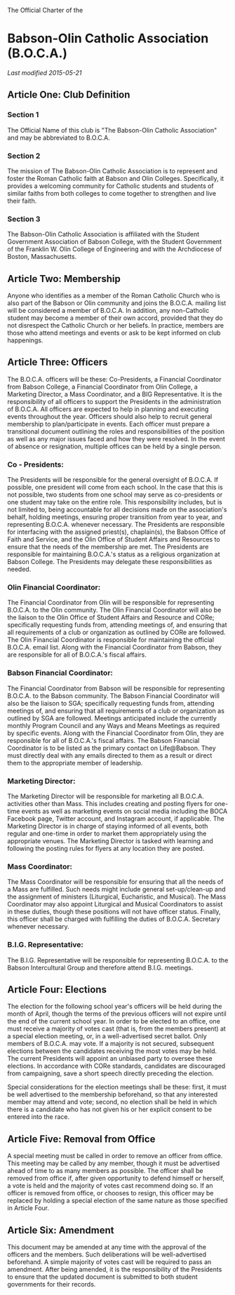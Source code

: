 The Official Charter of the
# Babson-Olin Catholic Association (B.O.C.A.)
*Last modified 2015-05-21*
## Article One: Club Definition
### Section 1
The Official Name of this club is "The Babson-Olin Catholic Association" and may be abbreviated to B.O.C.A.

### Section 2
The mission of The Babson-Olin Catholic Association is to represent and foster the Roman Catholic faith at Babson and Olin Colleges. Specifically, it provides a welcoming community for Catholic students and students of similar faiths from both colleges to come together to strengthen and live their faith.

### Section 3
The Babson-Olin Catholic Association is affiliated with the Student Government Association of Babson College, with the Student Government of the Franklin W. Olin College of Engineering and with the Archdiocese of Boston, Massachusetts.

## Article Two: Membership
Anyone who identifies as a member of the Roman Catholic Church who is also part of the Babson or Olin community and joins the B.O.C.A. mailing list will be considered a member of B.O.C.A. In addition, any non-Catholic student may become a member of their own accord, provided that they do not disrespect the Catholic Church or her beliefs. In practice, members are those who attend meetings and events or ask to be kept informed on club happenings.

## Article Three: Officers
The B.O.C.A. officers will be these: Co-Presidents, a Financial Coordinator from Babson College, a Financial Coordinator from Olin College, a Marketing Director, a Mass Coordinator, and a BIG Representative. It is the responsibility of all officers to support the Presidents in the administration of B.O.C.A. All officers are expected to help in planning and executing events throughout the year. Officers should also help to recruit general membership to plan/participate in events. Each officer must prepare a transitional document outlining the roles and responsibilities of the position as well as any major issues faced and how they were resolved.  In the event of absence or resignation, multiple offices can be held by a single person.

### Co - Presidents:
The Presidents will be responsible for the general oversight of B.O.C.A. If possible, one president will come from each school. In the case that this is not possible, two students from one school may serve as co-presidents or one student may take on the entire role. This responsibility includes, but is not limited to, being accountable for all decisions made on the association's behalf, holding meetings, ensuring proper transition from year to year, and representing B.O.C.A. whenever necessary. The Presidents are responsible for interfacing with the assigned priest(s), chaplain(s), the Babson Office of Faith and Service, and the Olin Office of Student Affairs and Resources to ensure that the needs of the membership are met. The Presidents are responsible for maintaining B.O.C.A.'s status as a religious organization at Babson College. The Presidents may delegate these responsibilities as needed.

### Olin Financial Coordinator:
The Financial Coordinator from Olin will be responsible for representing B.O.C.A. to the Olin community. The Olin Financial Coordinator will also be the liaison to the Olin Office of Student Affairs and Resource and CORe; specifically requesting funds from, attending meetings of, and ensuring that all requirements of a club or organization as outlined by CORe are followed. The Olin Financial Coordinator is responsible for maintaining the official B.O.C.A. email list. Along with the Financial Coordinator from Babson, they are responsible for all of B.O.C.A.'s fiscal affairs.

### Babson Financial Coordinator:
The Financial Coordinator from Babson will be responsible for representing B.O.C.A. to the Babson community. The Babson Financial Coordinator will also be the liaison to SGA; specifically requesting funds from, attending meetings of, and ensuring that all requirements of a club or organization as outlined by SGA are followed. Meetings anticipated include the currently monthly Program Council and any Ways and Means Meetings as required by specific events. Along with the Financial Coordinator from Olin, they are responsible for all of B.O.C.A.'s fiscal affairs. The Babson Financial Coordinator is to be listed as the primary contact on Life@Babson. They must directly deal with any emails directed to them as a result or direct them to the appropriate member of leadership. 

### Marketing Director:
The Marketing Director will be responsible for marketing all B.O.C.A. activities other than Mass. This includes creating and posting flyers for one-time events as well as marketing events on social media including the BOCA Facebook page, Twitter account, and Instagram account, if applicable. The Marketing Director is in charge of staying informed of all events, both regular and one-time in order to market them appropriately using the appropriate venues. The Marketing Director is tasked with learning and following the posting rules for flyers at any location they are posted. 

### Mass Coordinator:
The Mass Coordinator will be responsible for ensuring that all the needs of a Mass are fulfilled. Such needs might include general set-up/clean-up and the assignment of ministers (Liturgical, Eucharistic, and Musical). The Mass Coordinator may also appoint Liturgical and Musical Coordinators to assist in these duties, though these positions will not have officer status. Finally, this officer shall be charged with fulfilling the duties of B.O.C.A. Secretary whenever necessary.

### B.I.G. Representative:
The B.I.G. Representative will be responsible for representing B.O.C.A. to the Babson Intercultural Group and therefore attend B.I.G. meetings. 

## Article Four: Elections
The election for the following school year's officers will be held during the month of April, though the terms of the previous officers will not expire until the end of the current school year. In order to be elected to an office, one must receive a majority of votes cast (that is, from the members present) at a special election meeting, or, in a well-advertised secret ballot. Only members of B.O.C.A. may vote. If a majority is not secured, subsequent elections between the candidates receiving the most votes may be held. The current Presidents will appoint an unbiased party to oversee these elections. In accordance with CORe standards, candidates are discouraged from campaigning, save a short speech directly preceding the election.

Special considerations for the election meetings shall be these: first, it must be well advertised to the membership beforehand, so that any interested member may attend and vote; second, no election shall be held in which there is a candidate who has not given his or her explicit consent to be entered into the race.

## Article Five: Removal from Office
A special meeting must be called in order to remove an officer from office. This meeting may be called by any member, though it must be advertised ahead of time to as many members as possible. The officer shall be removed from office if, after given opportunity to defend himself or herself, a vote is held and the majority of votes cast recommend doing so. If an officer is removed from office, or chooses to resign, this officer may be replaced by holding a special election of the same nature as those specified in Article Four.

## Article Six: Amendment
This document may be amended at any time with the approval of the officers and the members. Such deliberations will be well-advertised beforehand. A simple majority of votes cast will be required to pass an amendment. After being amended, it is the responsibility of the Presidents to ensure that the updated document is submitted to both student governments for their records.
